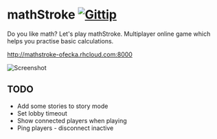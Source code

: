 mathStroke [![Gittip](https://raw.github.com/Onset/mathStroke/master/gittip.png)](https://www.gittip.com/Onset/)
==========

Do you like math? Let's play mathStroke. Multiplayer online game which helps you practise basic calculations.

http://mathstroke-ofecka.rhcloud.com:8000

![Screenshot](https://raw.github.com/Onset/mathStroke/master/screenshot.png)

TODO
--------
- Add some stories to story mode
- Set lobby timeout
- Show connected players when playing
- Ping players - disconnect inactive
